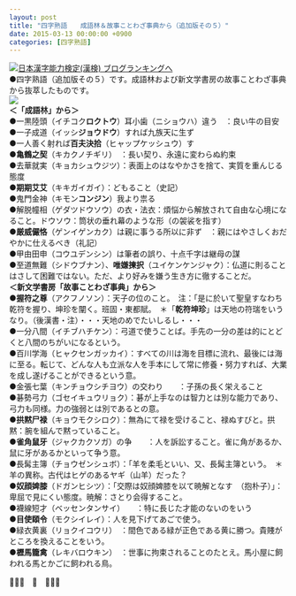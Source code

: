 ```yaml
---
layout: post
title: "四字熟語　　成語林＆故事ことわざ事典から（追加版その５）"
date: 2015-03-13 00:00:00 +0900
categories: [四字熟語]
---
```


[![](/syuusyuu9701/assets/images/四字熟語-成語林＆故事ことわざ事典から（追加版その５）-br_c_3028_1.gif)](http://blog.with2.net/link.php?1659096:3028 "日本漢字能力検定(漢検) ブログランキングへ")[日本漢字能力検定(漢検) ブログランキングへ](http://blog.with2.net/link.php?1659096:3028)  
●四字熟語（追加版その５）です。成語林および新文学書房の故事ことわざ事典から抜萃したものです。  
![](/syuusyuu9701/assets/images/四字熟語-成語林＆故事ことわざ事典から（追加版その５）-c30a213b047831b3ee031213f562bbe2.jpg)  
**＜「成語林」から＞**  
●一黒陸頭（イチコク**ロクトウ**）耳小歯（ニショウハ）違う　：良い牛の目安  
●一子成道（イッシ**ジョウドウ**）すれば九族天に生ず  
●一人善く射れば**百夫決拾**（ヒャップケッシュウ）す  
●**亀鶴之契**（キカクノチギリ）　：長い契り、永遠に変わらぬ約束  
●去華就実（キョカシュウジツ）：表面上のはなやかさを捨て、実質を重んじる態度  
●**期期艾艾**（キキガイガイ）：どもること（史記）  
●鬼門金神（キモン**コンジン**）我より祟る　  
●解脱幢相（ゲダツドウソウ）の衣・法衣：煩悩から解放されて自由な心境になること。ドウソウ：筒状の垂れ幕のような形（の袈裟を指す）  
●**厳威儼恪**（ゲンイゲンカク）は親に事うる所以に非ず　：親にはやさしくおだやかに仕えるべき（礼記）  
●甲由田申（コウユデンシン）は筆者の誤り、十点千字は継母の謀  
●至道無難（シドウブナン）、**唯嫌揀択**（ユイケンケンジャク）：仏道に則ることはさして困難ではない。ただ、より好みを嫌う生き方に徹することだ。  
**＜新文学書房「故事ことわざ事典」から＞**  
●**握符之尊**（アクフノソン）：天子の位のこと。　注：「是に於いて聖皇すなわち乾符を握り、坤珍を闡く。班固・東都賦。　＊「**乾符坤珍**」は天地の符瑞をいうなり。（後漢書・注）・・・天地のめでたいしるし・・・  
●一分八間（イチブハチケン）：弓道で使うことば。手先の一分の差は的にとどくと八間のちがいになるという。  
●百川学海（ヒャクセンガッカイ）：すべての川は海を目標に流れ、最後には海に至る。転じて、どんな人も立派な人を手本にして常に修養・努力すれば、大業を成し遂げることができるという意。　  
●金張七葉（キンチョウシチヨウ）の交わり　　：子孫の長く栄えること  
●碁勢弓力（ゴセイキュウリョク）：碁が上手なのは智力とは別な能力であり、弓力も同様。力の強弱とは別であるとの意。  
●**拱黙尸禄**（キョウモクシロク）：無為にて禄を受けること、禄ぬすびと。拱黙：腕を組んで黙っていること。  
●**雀角鼠牙**（ジャクカクソガ）の争　　：人を訴訟すること。雀に角があるか、鼠に牙があるかといって争う意。　  
●長髯主簿（チョウゼンシュボ）：「羊を柔毛といい、又、長髯主簿という。　＊羊の異称。古代はヒゲのあるヤギ（山羊）だった？  
●**奴顔婢膝**（ドガンヒシツ）：「交際は奴顔婢膝を以て暁解となす　（抱朴子）」：卑屈で見にくい態度。暁解：さとり会得すること。  
●襪線短才（ベッセンタンサイ）　　：特に長じた才能のないのをいう  
●**目使頤令**（モクシイレイ）：人を見下げてあごで使う。  
●緑衣黄裏（リョクイコウリ）　：間色である緑が正色である黄に勝つ。貴賤がところを換えることをいう。  
●**櫪馬籠禽**（レキバロウキン）　：世事に拘束されることのたとえ。馬小屋に飼われる馬とかごに飼われる鳥。  
  
👋👋👋　🐑　👋👋👋  